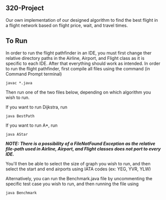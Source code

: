 ## 320-Project
Our own implementation of our designed algorithm to find the best flight in a flight network based on flight price, wait, and travel times.

## To Run
In order to run the flight pathfinder in an IDE, you must first change ther relative directory paths in the Airline, Airport, and Flight class as it is specific to each IDE. After that everything should work as intended.
In order to run the flight pathfinder, first compile all files using the command (in Command Prompt terminal)

```
javac *.java
```

Then run one of the two files below, depending on which algorithm you wish to run.

If you want to run Dijkstra, run

```
java BestPath
```

If you want to run A*, run

```
java AStar
```
***NOTE: There is a possibility of a FileNotFound Exception as the relative file-path used in Airline, Airport, and Flight classes does not port to every IDE.***

You'll then be able to select the size of graph you wish to run, and then select the start and end airports using IATA codes (ex: YEG, YVR, YLW)

Alternatively, you can run the Benchmark.java file by uncommenting the specific test case you wish to run, and then running the file using

```
java Benchmark
```
